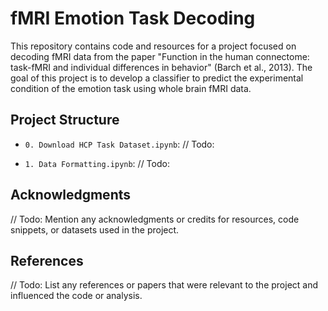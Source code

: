 # fMRI Emotion Task Decoding

This repository contains code and resources for a project focused on decoding fMRI data from the paper "Function in the human connectome: task-fMRI and individual differences in behavior" (Barch et al., 2013). The goal of this project is to develop a classifier to predict the experimental condition of the emotion task using whole brain fMRI data.

## Project Structure

- `0. Download HCP Task Dataset.ipynb`: // Todo:

- `1. Data Formatting.ipynb`: // Todo:

## Acknowledgments

// Todo: Mention any acknowledgments or credits for resources, code snippets, or datasets used in the project.

## References

// Todo: List any references or papers that were relevant to the project and influenced the code or analysis.

